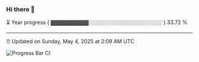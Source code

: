### Hi there 👋

⏳ Year progress { ▓▓▓▓▓▓▓▓▓▓░░░░░░░░░░░░░░░░░░░░ } 33.72 %

---

⏰ Updated on Sunday, May 4, 2025 at 2:09 AM UTC

![Progress Bar CI](https://github.com/arthurbuhl/arthurbuhl/workflows/Progress%20Bar%20CI/badge.svg)
